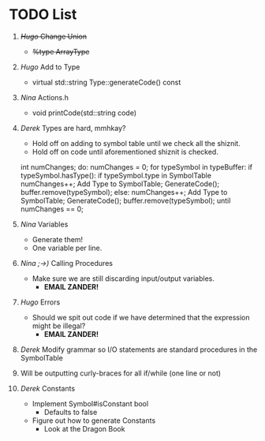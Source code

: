 # TODO List

1. <s>_Hugo_ Change Union</s>
    - <s>%type <arraytype> ArrayType</s>
2. _Hugo_ Add to Type
    - virtual std::string Type::generateCode() const
3. _Nina_ Actions.h
    - void printCode(std::string code)
4. _Derek_ Types are hard, mmhkay?
    - Hold off on adding to symbol table until we check all the shiznit.
    - Hold off on code until aforementioned shiznit is checked.
    
    int numChanges;
    do:
        numChanges = 0;
        for typeSymbol in typeBuffer:
            if typeSymbol.hasType():
                    if typeSymbol.type in SymbolTable
                        numChanges++;
                        Add Type to SymbolTable;
                        GenerateCode();
                        buffer.remove(typeSymbol);
            else:
                numChanges++;
                Add Type to SymbolTable;
                GenerateCode();
                buffer.remove(typeSymbol);
    until numChanges == 0;
5. _Nina_ Variables
    - Generate them!
    - One variable per line.
6. _Nina ;->)_ Calling Procedures
    - Make sure we are still discarding input/output variables.
        - __EMAIL ZANDER!__
7. _Hugo_ Errors
    - Should we spit out code if we have determined that the expression might be illegal?
        - __EMAIL ZANDER!__
8. _Derek_ Modify grammar so I/O statements are standard procedures in the SymbolTable
9. Will be outputting curly-braces for all if/while (one line or not)
10. _Derek_ Constants
    - Implement Symbol#isConstant bool
        - Defaults to false
    - Figure out how to generate Constants
        - Look at the Dragon Book
